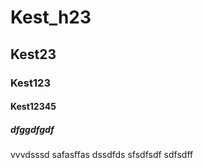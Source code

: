 # Kest_h23
## Kest23
### Kest123
#### Kest12345
##### dfggdfgdf
vvvdsssd
safasffas dssdfds
sfsdfsdf
sdfsdff